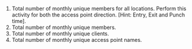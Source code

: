 1.	Total number of monthly unique members for all locations. Perform this activity for both the access point direction. [Hint: Entry, Exit and Punch time]. 
2.	Total number of monthly unique members.
3.	Total number of monthly unique clients.
4.	Total number of monthly unique access point names.
